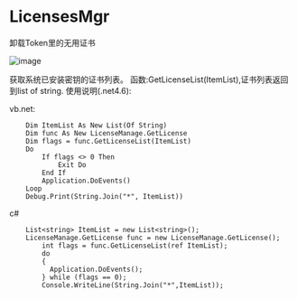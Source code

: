 # LicensesMgr

卸载Token里的无用证书

![image](https://github.com/laomms/LicensesMgr/blob/master/1.png)


获取系统已安装密钥的证书列表。
函数:GetLicenseList(ItemList),证书列表返回到list of string.
使用说明(.net4.6):


vb.net:


        Dim ItemList As New List(Of String)
        Dim func As New LicenseManage.GetLicense
        Dim flags = func.GetLicenseList(ItemList)
        Do
            If flags <> 0 Then
                Exit Do
            End If
            Application.DoEvents()
        Loop
        Debug.Print(String.Join("*", ItemList))

c#

        List<string> ItemList = new List<string>();
        LicenseManage.GetLicense func = new LicenseManage.GetLicense();
            int flags = func.GetLicenseList(ref ItemList);
            do
            {
              Application.DoEvents();
            } while (flags == 0);
            Console.WriteLine(String.Join("*",ItemList));

